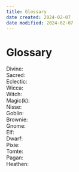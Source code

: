 ```yaml
---
title: Glossary
date created: 2024-02-07
date modified: 2024-02-07
---
```


# Glossary

Divine:  
Sacred:  
Eclectic:  
Wicca:  
Witch:  
Magic(k):  
Nisse:  
Goblin:  
Brownie:  
Gnome:  
Elf:  
Dwarf:  
Pixie:  
Tomte:  
Pagan:  
Heathen:
